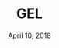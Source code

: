---
date: April 10, 2018
title: GEL
company: Westpac
link: https://gel.westpacgroup.com.au/
image: images/systems/westpac-gel.jpg
description: GEL is our single source of truth, providing everything you need to deliver our brand promises and create consistent, coherent customer experiences across our entire digital landscape faster, and with less effort.

---